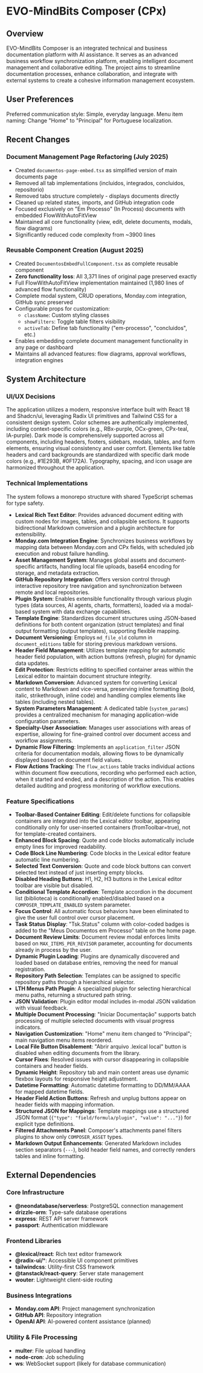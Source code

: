 # EVO-MindBits Composer (CPx)

## Overview

EVO-MindBits Composer is an integrated technical and business documentation platform with AI assistance. It serves as an advanced business workflow synchronization platform, enabling intelligent document management and collaborative editing. The project aims to streamline documentation processes, enhance collaboration, and integrate with external systems to create a cohesive information management ecosystem.

## User Preferences

Preferred communication style: Simple, everyday language.
Menu item naming: Change "Home" to "Principal" for Portuguese localization.

## Recent Changes

### Document Management Page Refactoring (July 2025)
- Created `documentos-page-embed.tsx` as simplified version of main documents page
- Removed all tab implementations (incluidos, integrados, concluidos, repositorio) 
- Removed tabs structure completely - displays documents directly
- Cleaned up related states, imports, and GitHub integration code
- Focused exclusively on "Em Processo" (In Process) documents with embedded FlowWithAutoFitView
- Maintained all core functionality (view, edit, delete documents, modals, flow diagrams)
- Significantly reduced code complexity from ~3900 lines

### Reusable Component Creation (August 2025)
- Created `DocumentosEmbedFullComponent.tsx` as complete reusable component
- **Zero functionality loss**: All 3,371 lines of original page preserved exactly
- Full FlowWithAutoFitView implementation maintained (1,980 lines of advanced flow functionality)
- Complete modal system, CRUD operations, Monday.com integration, GitHub sync preserved
- Configurable props for customization:
  - `className`: Custom styling classes
  - `showFilters`: Toggle table filters visibility  
  - `activeTab`: Define tab functionality ("em-processo", "concluidos", etc.)
- Enables embedding complete document management functionality in any page or dashboard
- Maintains all advanced features: flow diagrams, approval workflows, integration engines

## System Architecture

### UI/UX Decisions
The application utilizes a modern, responsive interface built with React 18 and Shadcn/ui, leveraging Radix UI primitives and Tailwind CSS for a consistent design system. Color schemes are authentically implemented, including context-specific colors (e.g., RBx-purple, OCx-green, CPx-teal, IA-purple). Dark mode is comprehensively supported across all components, including headers, footers, sidebars, modals, tables, and form elements, ensuring visual consistency and user comfort. Elements like table headers and card backgrounds are standardized with specific dark mode colors (e.g., #1E293B, #0F172A). Typography, spacing, and icon usage are harmonized throughout the application.

### Technical Implementations
The system follows a monorepo structure with shared TypeScript schemas for type safety.
- **Lexical Rich Text Editor**: Provides advanced document editing with custom nodes for images, tables, and collapsible sections. It supports bidirectional Markdown conversion and a plugin architecture for extensibility.
- **Monday.com Integration Engine**: Synchronizes business workflows by mapping data between Monday.com and CPx fields, with scheduled job execution and robust failure handling.
- **Asset Management System**: Manages global assets and document-specific artifacts, handling local file uploads, base64 encoding for storage, and metadata extraction.
- **GitHub Repository Integration**: Offers version control through interactive repository tree navigation and synchronization between remote and local repositories.
- **Plugin System**: Enables extensible functionality through various plugin types (data sources, AI agents, charts, formatters), loaded via a modal-based system with data exchange capabilities.
- **Template Engine**: Standardizes document structures using JSON-based definitions for both content organization (struct templates) and final output formatting (output templates), supporting flexible mapping.
- **Document Versioning**: Employs `md_file_old` column in `document_editions` table for storing previous markdown versions.
- **Header Field Management**: Utilizes template mapping for automatic header field population, with action buttons (refresh, plugin) for dynamic data updates.
- **Edit Protection**: Restricts editing to specified container areas within the Lexical editor to maintain document structure integrity.
- **Markdown Conversion**: Advanced system for converting Lexical content to Markdown and vice-versa, preserving inline formatting (bold, italic, strikethrough, inline code) and handling complex elements like tables (including nested tables).
- **System Parameters Management**: A dedicated table (`system_params`) provides a centralized mechanism for managing application-wide configuration parameters.
- **Specialty-User Association**: Manages user associations with areas of expertise, allowing for fine-grained control over document access and workflow assignments.
- **Dynamic Flow Filtering**: Implements an `application_filter` JSON criteria for documentation modals, allowing flows to be dynamically displayed based on document field values.
- **Flow Actions Tracking**: The `flow_actions` table tracks individual actions within document flow executions, recording who performed each action, when it started and ended, and a description of the action. This enables detailed auditing and progress monitoring of workflow executions.

### Feature Specifications
- **Toolbar-Based Container Editing**: Edit/delete functions for collapsible containers are integrated into the Lexical editor toolbar, appearing conditionally only for user-inserted containers (fromToolbar=true), not for template-created containers.
- **Enhanced Block Spacing**: Quote and code blocks automatically include empty lines for improved readability.
- **Code Block Line Numbering**: Code blocks in the Lexical editor feature automatic line numbering.
- **Selected Text Conversion**: Quote and code block buttons can convert selected text instead of just inserting empty blocks.
- **Disabled Heading Buttons**: H1, H2, H3 buttons in the Lexical editor toolbar are visible but disabled.
- **Conditional Template Accordion**: Template accordion in the document list (biblioteca) is conditionally enabled/disabled based on a `COMPOSER_TEMPLATE_ENABLED` system parameter.
- **Focus Control**: All automatic focus behaviors have been eliminated to give the user full control over cursor placement.
- **Task Status Display**: "Tsk.Status" column with color-coded badges is added to the "Meus Documentos em Processo" table on the home page.
- **Document Review Limits**: Document review modal enforces limits based on `MAX_ITEMS_PER_REVISOR` parameter, accounting for documents already in process by the user.
- **Dynamic Plugin Loading**: Plugins are dynamically discovered and loaded based on database entries, removing the need for manual registration.
- **Repository Path Selection**: Templates can be assigned to specific repository paths through a hierarchical selector.
- **LTH Menus Path Plugin**: A specialized plugin for selecting hierarchical menu paths, returning a structured path string.
- **JSON Validation**: Plugin editor modal includes in-modal JSON validation with visual feedback.
- **Multiple Document Processing**: "Iniciar Documentação" supports batch processing of multiple selected documents with visual progress indicators.
- **Navigation Customization**: "Home" menu item changed to "Principal"; main navigation menu items reordered.
- **Local File Button Disablement**: "Abrir arquivo .lexical local" button is disabled when editing documents from the library.
- **Cursor Fixes**: Resolved issues with cursor disappearing in collapsible containers and header fields.
- **Dynamic Height**: Repository tab and main content areas use dynamic flexbox layouts for responsive height adjustment.
- **Datetime Formatting**: Automatic datetime formatting to DD/MM/AAAA for mapped datetime fields.
- **Header Field Action Buttons**: Refresh and unplug buttons appear on header fields with mapping information.
- **Structured JSON for Mappings**: Template mappings use a structured JSON format (`{"type": "field/formula/plugin", "value": "..."}`) for explicit type definitions.
- **Filtered Attachments Panel**: Composer's attachments panel filters plugins to show only `COMPOSER_ASSET` types.
- **Markdown Output Enhancements**: Generated Markdown includes section separators (`---`), bold header field names, and correctly renders tables and inline formatting.

## External Dependencies

### Core Infrastructure
- **@neondatabase/serverless**: PostgreSQL connection management
- **drizzle-orm**: Type-safe database operations
- **express**: REST API server framework
- **passport**: Authentication middleware

### Frontend Libraries
- **@lexical/react**: Rich text editor framework
- **@radix-ui/***: Accessible UI component primitives
- **tailwindcss**: Utility-first CSS framework
- **@tanstack/react-query**: Server state management
- **wouter**: Lightweight client-side routing

### Business Integrations
- **Monday.com API**: Project management synchronization
- **GitHub API**: Repository integration
- **OpenAI API**: AI-powered content assistance (planned)

### Utility & File Processing
- **multer**: File upload handling
- **node-cron**: Job scheduling
- **ws**: WebSocket support (likely for database communication)